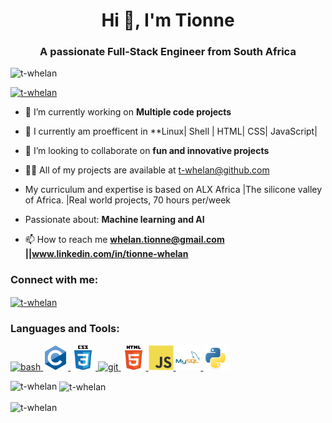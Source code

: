 <h1 align="center">Hi 👋, I'm Tionne</h1>
<h3 align="center">A passionate Full-Stack Engineer from South Africa</h3>


<p align="left"> <img src="https://komarev.com/ghpvc/?username=t-whelan&label=Profile%20views&color=0e75b6&style=flat" alt="t-whelan" /> </p>

<p align="left"> <a href="https://github.com/ryo-ma/github-profile-trophy"><img src="https://github-profile-trophy.vercel.app/?username=t-whelan" alt="t-whelan" /></a> </p>

- 🔭 I’m currently working on **Multiple code projects**

- 🌱 I currently am proefficent in  **Linux| Shell | HTML| CSS| JavaScript|

- 👯 I’m looking to collaborate on **fun and innovative projects**

- 👨‍💻 All of my projects are available at [t-whelan@github.com](t-whelan@github.com)

- My curriculum and expertise is based on ALX Africa |The silicone valley of Africa. |Real world projects, 70 hours per/week

- Passionate about: **Machine learning and AI**

- 📫 How to reach me **whelan.tionne@gmail.com ||www.linkedin.com/in/tionne-whelan**

<h3 align="left">Connect with me:</h3>
<p align="left">
<a href="https://linkedin.com/in/t-whelan" target="blank"><img align="center" src="https://raw.githubusercontent.com/rahuldkjain/github-profile-readme-generator/master/src/images/icons/Social/linked-in-alt.svg" alt="t-whelan" height="30" width="40" /></a>
</p>

<h3 align="left">Languages and Tools:</h3>
<p align="left"> <a href="https://www.gnu.org/software/bash/" target="_blank" rel="noreferrer"> <img src="https://www.vectorlogo.zone/logos/gnu_bash/gnu_bash-icon.svg" alt="bash" width="40" height="40"/> </a> <a href="https://www.cprogramming.com/" target="_blank" rel="noreferrer"> <img src="https://raw.githubusercontent.com/devicons/devicon/master/icons/c/c-original.svg" alt="c" width="40" height="40"/> </a> <a href="https://www.w3schools.com/css/" target="_blank" rel="noreferrer"> <img src="https://raw.githubusercontent.com/devicons/devicon/master/icons/css3/css3-original-wordmark.svg" alt="css3" width="40" height="40"/> </a> <a href="https://git-scm.com/" target="_blank" rel="noreferrer"> <img src="https://www.vectorlogo.zone/logos/git-scm/git-scm-icon.svg" alt="git" width="40" height="40"/> </a> <a href="https://www.w3.org/html/" target="_blank" rel="noreferrer"> <img src="https://raw.githubusercontent.com/devicons/devicon/master/icons/html5/html5-original-wordmark.svg" alt="html5" width="40" height="40"/> </a> <a href="https://developer.mozilla.org/en-US/docs/Web/JavaScript" target="_blank" rel="noreferrer"> <img src="https://raw.githubusercontent.com/devicons/devicon/master/icons/javascript/javascript-original.svg" alt="javascript" width="40" height="40"/> </a> <a href="https://www.mysql.com/" target="_blank" rel="noreferrer"> <img src="https://raw.githubusercontent.com/devicons/devicon/master/icons/mysql/mysql-original-wordmark.svg" alt="mysql" width="40" height="40"/> </a> <a href="https://www.python.org" target="_blank" rel="noreferrer"> <img src="https://raw.githubusercontent.com/devicons/devicon/master/icons/python/python-original.svg" alt="python" width="40" height="40"/> </a> </p>

<p><img align="left" src="https://github-readme-stats.vercel.app/api/top-langs?username=t-whelan&show_icons=true&locale=en&layout=compact" alt="t-whelan" /></p>

<p>&nbsp;<img align="center" src="https://github-readme-stats.vercel.app/api?username=t-whelan&show_icons=true&locale=en" alt="t-whelan" /></p>

<p><img align="center" src="https://github-readme-streak-stats.herokuapp.com/?user=t-whelan&" alt="t-whelan" /></p>

